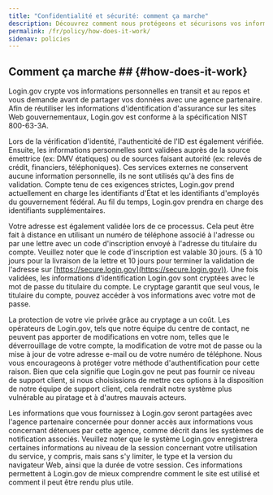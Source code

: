 ```yaml
---
title: "Confidentialité et sécurité: comment ça marche"
description: Découvrez comment nous protégeons et sécurisons vos informations personnelles.
permalink: /fr/policy/how-does-it-work/
sidenav: policies
---
```

## Comment ça marche ## {#how-does-it-work}

Login.gov crypte vos informations personnelles en transit et au repos et vous demande avant de partager vos données avec une agence partenaire. Afin de réutiliser les informations d'identification d'assurance sur les sites Web gouvernementaux, Login.gov est conforme à la spécification NIST 800-63-3A.

Lors de la vérification d'identité, l'authenticité de l'ID est également vérifiée. Ensuite, les informations personnelles sont validées auprès de la source émettrice (ex: DMV étatiques) ou de sources faisant autorité (ex: relevés de crédit, financiers, téléphoniques). Ces services externes ne conservent aucune information personnelle, ils ne sont utilisés qu'à des fins de validation. Compte tenu de ces exigences strictes, Login.gov prend actuellement en charge les identifiants d'État et les identifiants d'employés du gouvernement fédéral. Au fil du temps, Login.gov prendra en charge des identifiants supplémentaires.

Votre adresse est également validée lors de ce processus. Cela peut être fait à distance en utilisant un numéro de téléphone associé à l'adresse ou par une lettre avec un code d'inscription envoyé à l'adresse du titulaire du compte. Veuillez noter que le code d'inscription est valable 30 jours. (5 à 10 jours pour la livraison de la lettre et 10 jours pour terminer la validation de l'adresse sur [https://secure.login.gov](https://secure.login.gov)). Une fois validées, les informations d'identification Login.gov sont cryptées avec le mot de passe du titulaire du compte. Le cryptage garantit que seul vous, le titulaire du compte, pouvez accéder à vos informations avec votre mot de passe.

La protection de votre vie privée grâce au cryptage a un coût. Les opérateurs de Login.gov, tels que notre équipe du centre de contact, ne peuvent pas apporter de modifications en votre nom, telles que le déverrouillage de votre compte, la modification de votre mot de passe ou la mise à jour de votre adresse e-mail ou de votre numéro de téléphone. Nous vous encourageons à protéger votre méthode d'authentification pour cette raison. Bien que cela signifie que Login.gov ne peut pas fournir ce niveau de support client, si nous choisissions de mettre ces options à la disposition de notre équipe de support client, cela rendrait notre système plus vulnérable au piratage et à d'autres mauvais acteurs.

Les informations que vous fournissez à Login.gov seront partagées avec l'agence partenaire concernée pour donner accès aux informations vous concernant détenues par cette agence, comme décrit dans les systèmes de notification associés. Veuillez noter que le système Login.gov enregistrera certaines informations au niveau de la session concernant votre utilisation du service, y compris, mais sans s'y limiter, le type et la version du navigateur Web, ainsi que la durée de votre session. Ces informations permettent à Login.gov de mieux comprendre comment le site est utilisé et comment il peut être rendu plus utile.
